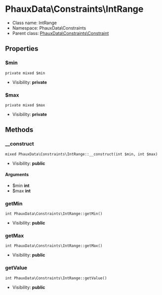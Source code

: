PhauxData\Constraints\IntRange
===============






* Class name: IntRange
* Namespace: PhauxData\Constraints
* Parent class: [PhauxData\Constraints\Constraint](PhauxData-Constraints-Constraint.md)





Properties
----------


### $min

```
private mixed $min
```





* Visibility: **private**


### $max

```
private mixed $max
```





* Visibility: **private**


Methods
-------


### __construct

```
mixed PhauxData\Constraints\IntRange::__construct(int $min, int $max)
```





* Visibility: **public**

#### Arguments

* $min **int**
* $max **int**



### getMin

```
int PhauxData\Constraints\IntRange::getMin()
```





* Visibility: **public**



### getMax

```
int PhauxData\Constraints\IntRange::getMax()
```





* Visibility: **public**



### getValue

```
int PhauxData\Constraints\IntRange::getValue()
```





* Visibility: **public**


